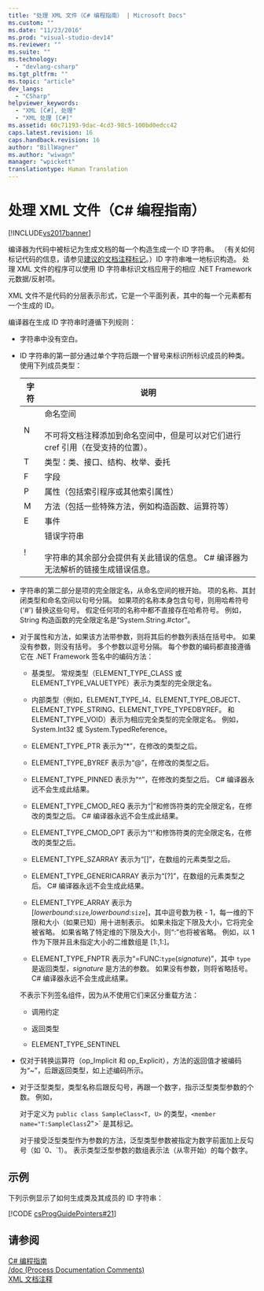 ```yaml
---
title: "处理 XML 文件（C# 编程指南） | Microsoft Docs"
ms.custom: ""
ms.date: "11/23/2016"
ms.prod: "visual-studio-dev14"
ms.reviewer: ""
ms.suite: ""
ms.technology: 
  - "devlang-csharp"
ms.tgt_pltfrm: ""
ms.topic: "article"
dev_langs: 
  - "CSharp"
helpviewer_keywords: 
  - "XML [C#], 处理"
  - "XML 处理 [C#]"
ms.assetid: 60c71193-9dac-4cd3-98c5-100bd0edcc42
caps.latest.revision: 16
caps.handback.revision: 16
author: "BillWagner"
ms.author: "wiwagn"
manager: "wpickett"
translationtype: Human Translation
---
```

# 处理 XML 文件（C# 编程指南）
[!INCLUDE[vs2017banner](../../../csharp/includes/vs2017banner.md)]

编译器为代码中被标记为生成文档的每一个构造生成一个 ID 字符串。  （有关如何标记代码的信息，请参见[建议的文档注释标记](../../../csharp/programming-guide/xmldoc/recommended-tags-for-documentation-comments.md)。）ID 字符串唯一地标识构造。  处理 XML 文件的程序可以使用 ID 字符串标识文档应用于的相应 .NET Framework 元数据\/反射项。  
  
 XML 文件不是代码的分层表示形式，它是一个平面列表，其中的每一个元素都有一个生成的 ID。  
  
 编译器在生成 ID 字符串时遵循下列规则：  
  
-   字符串中没有空白。  
  
-   ID 字符串的第一部分通过单个字符后跟一个冒号来标识所标识成员的种类。  使用下列成员类型：  
  
    |字符|说明|  
    |--------|--------|  
    |N|命名空间<br /><br /> 不可将文档注释添加到命名空间中，但是可以对它们进行 cref 引用（在受支持的位置）。|  
    |T|类型：类、接口、结构、枚举、委托|  
    |F|字段|  
    |P|属性（包括索引程序或其他索引属性）|  
    |M|方法（包括一些特殊方法，例如构造函数、运算符等）|  
    |E|事件|  
    |\!|错误字符串<br /><br /> 字符串的其余部分会提供有关此错误的信息。  C\# 编译器为无法解析的链接生成错误信息。|  
  
-   字符串的第二部分是项的完全限定名，从命名空间的根开始。  项的名称、其封闭类型和命名空间以句号分隔。  如果项的名称本身包含句号，则用哈希符号 \('\#'\) 替换这些句号。  假定任何项的名称中都不直接存在哈希符号。  例如，String 构造函数的完全限定名是“System.String.\#ctor”。  
  
-   对于属性和方法，如果该方法带参数，则将其后的参数列表括在括号中。  如果没有参数，则没有括号。  多个参数以逗号分隔。  每个参数的编码都直接遵循它在 .NET Framework 签名中的编码方法：  
  
    -   基类型。  常规类型（ELEMENT\_TYPE\_CLASS 或 ELEMENT\_TYPE\_VALUETYPE）表示为类型的完全限定名。  
  
    -   内部类型（例如，ELEMENT\_TYPE\_I4、ELEMENT\_TYPE\_OBJECT、ELEMENT\_TYPE\_STRING、ELEMENT\_TYPE\_TYPEDBYREF。  和 ELEMENT\_TYPE\_VOID）表示为相应完全类型的完全限定名。  例如，System.Int32 或 System.TypedReference。  
  
    -   ELEMENT\_TYPE\_PTR 表示为“\*”，在修改的类型之后。  
  
    -   ELEMENT\_TYPE\_BYREF 表示为“@”，在修改的类型之后。  
  
    -   ELEMENT\_TYPE\_PINNED 表示为“^”，在修改的类型之后。  C\# 编译器永远不会生成此结果。  
  
    -   ELEMENT\_TYPE\_CMOD\_REQ 表示为“&#124;”和修饰符类的完全限定名，在修改的类型之后。  C\# 编译器永远不会生成此结果。  
  
    -   ELEMENT\_TYPE\_CMOD\_OPT 表示为“\!”和修饰符类的完全限定名，在修改的类型之后。  
  
    -   ELEMENT\_TYPE\_SZARRAY 表示为“\[\]”，在数组的元素类型之后。  
  
    -   ELEMENT\_TYPE\_GENERICARRAY 表示为“\[?\]”，在数组的元素类型之后。  C\# 编译器永远不会生成此结果。  
  
    -   ELEMENT\_TYPE\_ARRAY 表示为 \[*lowerbound*:`size`,*lowerbound*:`size`\]，其中逗号数为秩 \- 1，每一维的下限和大小（如果已知）用十进制表示。  如果未指定下限及大小，它将完全被省略。  如果省略了特定维的下限及大小，则“:”也将被省略。  例如，以 1 作为下限并且未指定大小的二维数组是 \[1:,1:\]。  
  
    -   ELEMENT\_TYPE\_FNPTR 表示为“\=FUNC:`type`\(*signature*\)”，其中 `type` 是返回类型，*signature* 是方法的参数。  如果没有参数，则将省略括号。  C\# 编译器永远不会生成此结果。  
  
     不表示下列签名组件，因为从不使用它们来区分重载方法：  
  
    -   调用约定  
  
    -   返回类型  
  
    -   ELEMENT\_TYPE\_SENTINEL  
  
-   仅对于转换运算符（op\_Implicit 和 op\_Explicit），方法的返回值才被编码为“~”，后跟返回类型，如上述编码所示。  
  
-   对于泛型类型，类型名称后跟反勾号，再跟一个数字，指示泛型类型参数的个数。  例如，  
  
     对于定义为 `public class SampleClass<T, U>` 的类型，`<member name="T:SampleClass`2">` 是其标记。  
  
     对于接受泛型类型作为参数的方法，泛型类型参数被指定为数字前面加上反勾号（如 \`0、\`1）。  表示类型泛型参数的数组表示法（从零开始）的每个数字。  
  
## 示例  
 下列示例显示了如何生成类及其成员的 ID 字符串：  
  
 [!CODE [csProgGuidePointers#21](../CodeSnippet/VS_Snippets_VBCSharp/csProgGuidePointers#21)]  
  
## 请参阅  
 [C\# 编程指南](../../../csharp/programming-guide/index.md)   
 [\/doc \(Process Documentation Comments\)](../../../csharp/language-reference/compiler-options/doc-compiler-option.md)   
 [XML 文档注释](../../../csharp/programming-guide/xmldoc/xml-documentation-comments.md)